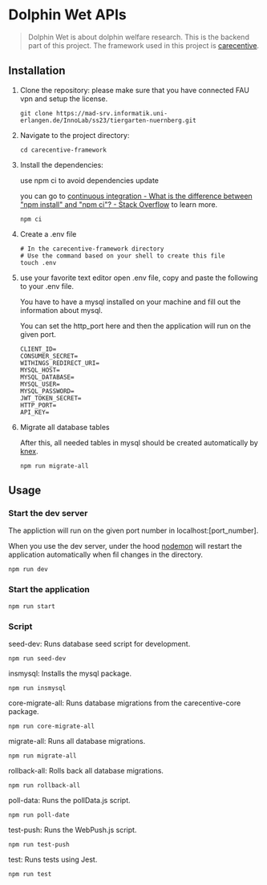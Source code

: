 # Dolphin Wet APIs

> Dolphin Wet is about dolphin welfare research. This is the backend part of this project. The framework used in this project is [carecentive](https://carecentive.net).

## Installation

1. Clone the repository:
   please make sure that you have connected FAU vpn and setup the license.
   
   ```shell
   git clone https://mad-srv.informatik.uni-erlangen.de/InnoLab/ss23/tiergarten-nuernberg.git
   ```

2. Navigate to the project directory:
   
   ```shell
   cd carecentive-framework
   ```
   

3. Install the dependencies:
   
   use npm ci to avoid dependencies update
   
   you can go to [continuous integration - What is the difference between &quot;npm install&quot; and &quot;npm ci&quot;? - Stack Overflow](https://stackoverflow.com/questions/52499617/what-is-the-difference-between-npm-install-and-npm-ci) to learn more.
   
   ```shell
   npm ci 
   ```

4. Create a .env file
   
   ```shell
   # In the carecentive-framework directory
   # Use the command based on your shell to create this file
   touch .env
   ```

5. use your favorite text editor open .env file, copy and paste the following to your .env file.
   
   You have to have a mysql installed on your machine and fill out the information about mysql.
   
   You can set the http_port here and then the application will run on the given port.
   
   ```textile
   CLIENT_ID=
   CONSUMER_SECRET=
   WITHINGS_REDIRECT_URI=
   MYSQL_HOST=
   MYSQL_DATABASE=
   MYSQL_USER=
   MYSQL_PASSWORD=
   JWT_TOKEN_SECRET=
   HTTP_PORT=
   API_KEY=
   ```

6. Migrate all database tables
   
   After this, all needed tables in mysql should be created automatically by [knex](https://knexjs.org).
   
   ```shell
   npm run migrate-all
   ```

## Usage

### Start the dev server

The appliction will run on the given port number in localhost:[port_number].

When you use the dev server, under the hood [nodemon](https://www.npmjs.com/package/nodemon) will restart the application automatically when fil changes in the directory.

```shell
npm run dev
```

### Start the application

```shell
npm run start
```

### Script

seed-dev: Runs database seed script for development.

```shell
npm run seed-dev
```

insmysql: Installs the mysql package.

```shell
npm run insmysql
```

core-migrate-all: Runs database migrations from the carecentive-core package.

```shell
npm run core-migrate-all
```

migrate-all: Runs all database migrations.

```shell
npm run migrate-all
```

rollback-all: Rolls back all database migrations.

```shell
npm run rollback-all
```

poll-data: Runs the pollData.js script.

```shell
npm run poll-date
```

test-push: Runs the WebPush.js script.

```shell
npm run test-push
```

test: Runs tests using Jest.

```shell
npm run test
```